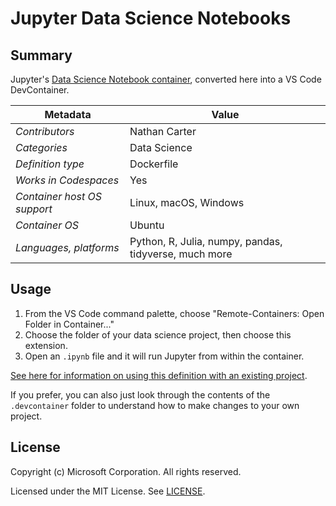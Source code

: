 # Jupyter Data Science Notebooks

## Summary

Jupyter's [Data Science Notebook container](https://hub.docker.com/r/jupyter/datascience-notebook),
converted here into a VS Code DevContainer.

| Metadata | Value |  
|----------|-------|
| *Contributors* | Nathan Carter |
| *Categories* | Data Science |
| *Definition type* | Dockerfile |
| *Works in Codespaces* | Yes |
| *Container host OS support* | Linux, macOS, Windows |
| *Container OS* | Ubuntu |
| *Languages, platforms* | Python, R, Julia, numpy, pandas, tidyverse, much more |

## Usage

 1. From the VS Code command palette, choose "Remote-Containers: Open Folder in Container..."
 2. Choose the folder of your data science project, then choose this extension.
 3. Open an `.ipynb` file and it will run Jupyter from within the container.

[See here for information on using this definition with an existing project](https://aka.ms/vscode-remote/containers/getting-started/open).

If you prefer, you can also just look through the contents of the `.devcontainer` folder to understand how to make changes to your own project.

## License

Copyright (c) Microsoft Corporation. All rights reserved.

Licensed under the MIT License. See [LICENSE](https://github.com/Microsoft/vscode-dev-containers/blob/master/LICENSE).